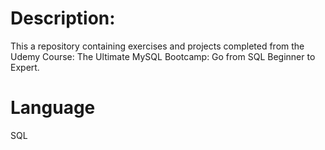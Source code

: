 # Description:
This a repository containing exercises and projects completed from the Udemy Course: The Ultimate MySQL Bootcamp: Go from SQL Beginner to Expert.

# Language
SQL

